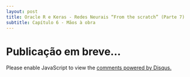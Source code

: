 ```yaml
---
layout: post
title: Oracle R e Keras - Redes Neurais “From the scratch” (Parte 7)
subtitle: Capítulo 6 - Mãos à obra 
---
```


# **Publicação em breve...**


<div id="disqus_thread"></div>
<script>

/**
*  RECOMMENDED CONFIGURATION VARIABLES: EDIT AND UNCOMMENT THE SECTION BELOW TO INSERT DYNAMIC VALUES FROM YOUR PLATFORM OR CMS.
*  LEARN WHY DEFINING THESE VARIABLES IS IMPORTANT: https://disqus.com/admin/universalcode/#configuration-variables*/
/*
var disqus_config = function () {
this.page.url = https://wilson-camargo-jr.github.io/2018-06-28-ANN-ORE-P7;  // Replace PAGE_URL with your page's canonical URL variable
this.page.identifier = POST-1-PART7; // Replace PAGE_IDENTIFIER with your page's unique identifier variable
};
*/
(function() { // DON'T EDIT BELOW THIS LINE
var d = document, s = d.createElement('script');
s.src = 'https://EXAMPLE.disqus.com/embed.js';
s.setAttribute('data-timestamp', +new Date());
(d.head || d.body).appendChild(s);
})();
</script>
<noscript>Please enable JavaScript to view the <a href="https://disqus.com/?ref_noscript">comments powered by Disqus.</a></noscript>
                            
